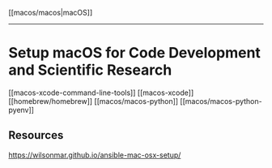 [[macos/macos|macOS]]

---

# Setup macOS for Code Development and Scientific Research

[[macos-xcode-command-line-tools]]
[[macos-xcode]]
[[homebrew/homebrew]]
[[macos/macos-python]]
[[macos/macos-python-pyenv]]

## Resources

https://wilsonmar.github.io/ansible-mac-osx-setup/
